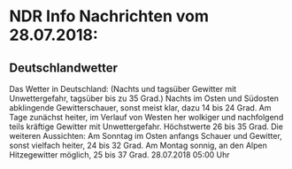 # NDR Info Nachrichten vom 28.07.2018:


## Deutschlandwetter
Das Wetter in Deutschland:
(Nachts und tagsüber Gewitter mit Unwettergefahr, tagsüber bis zu 35 Grad.) Nachts im Osten und Südosten abklingende Gewitterschauer, sonst meist klar, dazu 14 bis 24 Grad. Am Tage zunächst heiter, im Verlauf von Westen her wolkiger und nachfolgend teils kräftige Gewitter mit Unwettergefahr. Höchstwerte 26 bis 35 Grad. Die weiteren Aussichten: Am Sonntag im Osten anfangs Schauer und Gewitter, sonst vielfach heiter, 24 bis 32 Grad. Am Montag sonnig, an den Alpen Hitzegewitter möglich, 25 bis 37 Grad. 28.07.2018 05:00 Uhr 
